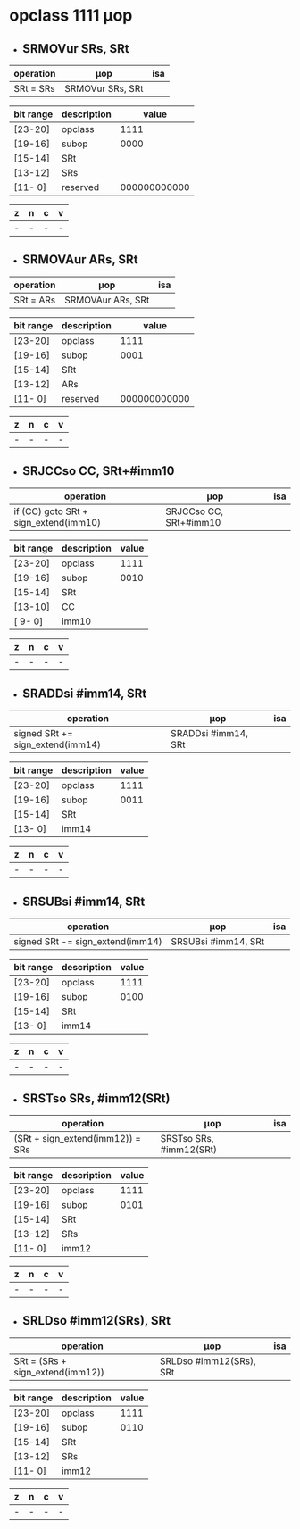 # opclass 1111 µop

- ## SRMOVur SRs, SRt

| operation | µop              | isa |
|-----------|------------------|-----|
| SRt = SRs | SRMOVur SRs, SRt |     |

| bit range | description | value        |
|-----------|-------------|--------------|
| [23-20]   | opclass     | 1111         |
| [19-16]   | subop       | 0000         |
| [15-14]   | SRt         |              |
| [13-12]   | SRs         |              |
| [11- 0]   | reserved    | 000000000000 |

| z | n | c | v |
|---|---|---|---|
| - | - | - | - |

- ## SRMOVAur ARs, SRt

| operation | µop               | isa  |
|-----------|-------------------|------|
| SRt = ARs | SRMOVAur ARs, SRt |      |

| bit range | description | value        |
|-----------|-------------|--------------|
| [23-20]   | opclass     | 1111         |
| [19-16]   | subop       | 0001         |
| [15-14]   | SRt         |              |
| [13-12]   | ARs         |              |
| [11- 0]   | reserved    | 000000000000 |

| z | n | c | v |
|---|---|---|---|
| - | - | - | - |

- ## SRJCCso CC, SRt+#imm10

| operation                             | µop                    | isa |
|---------------------------------------|------------------------|-----|
| if (CC) goto SRt + sign_extend(imm10) | SRJCCso CC, SRt+#imm10 |     |

| bit range | description | value |
|-----------|-------------|-------|
| [23-20]   | opclass     | 1111  |
| [19-16]   | subop       | 0010  |
| [15-14]   | SRt         |       |
| [13-10]   | CC          |       |
| [ 9- 0]   | imm10       |       |

| z | n | c | v |
|---|---|---|---|
| - | - | - | - |

- ## SRADDsi #imm14, SRt

| operation                        | µop                 | isa |
|----------------------------------|---------------------|-----|
| signed SRt += sign_extend(imm14) | SRADDsi #imm14, SRt |     |

| bit range | description | value |
|-----------|-------------|-------|
| [23-20]   | opclass     | 1111  |
| [19-16]   | subop       | 0011  |
| [15-14]   | SRt         |       |
| [13- 0]   | imm14       |       |

| z | n | c | v |
|---|---|---|---|
| - | - | - | - |

- ## SRSUBsi #imm14, SRt

| operation                        | µop                 | isa |
|----------------------------------|---------------------|-----|
| signed SRt -= sign_extend(imm14) | SRSUBsi #imm14, SRt |     |

| bit range | description | value |
|-----------|-------------|-------|
| [23-20]   | opclass     | 1111  |
| [19-16]   | subop       | 0100  |
| [15-14]   | SRt         |       |
| [13- 0]   | imm14       |       |

| z | n | c | v |
|---|---|---|---|
| - | - | - | - |

- ## SRSTso SRs, #imm12(SRt)

| operation                        | µop                     | isa |
|----------------------------------|-------------------------|-----|
| (SRt + sign_extend(imm12)) = SRs | SRSTso SRs, #imm12(SRt) |     |

| bit range | description | value |
|-----------|-------------|-------|
| [23-20]   | opclass     | 1111  |
| [19-16]   | subop       | 0101  |
| [15-14]   | SRt         |       |
| [13-12]   | SRs         |       |
| [11- 0]   | imm12       |       |

| z | n | c | v |
|---|---|---|---|
| - | - | - | - |

- ## SRLDso #imm12(SRs), SRt

| operation                        | µop                     | isa |
|----------------------------------|-------------------------|-----|
| SRt = (SRs + sign_extend(imm12)) | SRLDso #imm12(SRs), SRt |     |

| bit range | description | value |
|-----------|-------------|-------|
| [23-20]   | opclass     | 1111  |
| [19-16]   | subop       | 0110  |
| [15-14]   | SRt         |       |
| [13-12]   | SRs         |       |
| [11- 0]   | imm12       |       |

| z | n | c | v |
|---|---|---|---|
| - | - | - | - |
